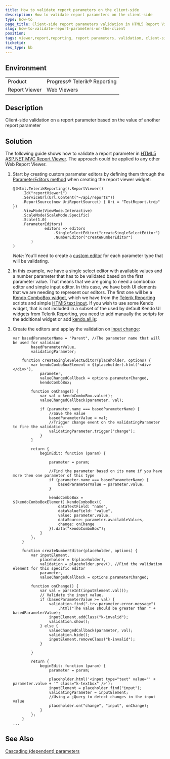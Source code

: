 ```yaml
---
title: How to validate report parameters on the client-side
description: How to validate report parameters on the client-side
type: how-to
page_title: Client-side report parameters validation in HTML5 Report Viewer 
slug: how-to-validate-report-parameters-on-the-client
position: 
tags: viewer,report,reporting, report parameters, validation, client-side validation, report parameters validation
ticketid:
res_type: kb
---
```


## Environment

<table>
	<tr>
		<td>Product</td>
		<td>Progress® Telerik® Reporting</td>
	</tr>
	<tr>
		<td>Report Viewer</td>
		<td>Web Viewers</td>
	</tr>
</table>


## Description

Client-side validation on a report parameter based on the value of another report parameter

## Solution

The following guide shows how to validate a report parameter in [HTML5 ASP.NET MVC Report Viewer](../html5-report-viewer). The approach could be applied to any other Web Report Viewer.

1. Start by creating custom parameter editors by defining them through the [ParameterEditors method](https://docs.telerik.com/reporting/m-telerik-reportviewer-mvc-ireportviewerbuilder-parametereditors) when creating the report viewer widget:

    ```
    @(Html.TelerikReporting().ReportViewer()
        .Id("reportViewer1")
        .ServiceUrl(Url.Content("~/api/reports"))
        .ReportSource(new UriReportSource() { Uri = "TestReport.trdp" })
        .ViewMode(ViewMode.Interactive)
        .ScaleMode(ScaleMode.Specific)
        .Scale(1.0)
        .ParameterEditors(
                  editors => editors
                      .SingleSelectEditor("createSingleSelectEditor")
                      .NumberEditor("createNumberEditor")
            )
    )
    ```
  
    *Note:* You’ll need to create a [custom editor](https://docs.telerik.com/reporting/html5-mvc-report-viewer-customizing-custom-parameters-editor) for each parameter type that will be validating.
  
2. In this example, we have a single select editor with available values and a number parameter that has to be validated based on the first parameter value. That means that we are going to need a combobox editor and simple input editor.
In this case, we have both UI elements that we are needing to represent our editors. The first one will be a [Kendo ComboBox widget](https://docs.telerik.com/kendo-ui/api/javascript/ui/combobox), which we have from the [Telerik Reporting](https://docs.telerik.com/reporting/html5-report-viewer-widget-requirements) scripts and
simple [HTMl5 text input](https://www.w3schools.com/tags/tag_input.asp). If you wish to use some Kendo widget, that is not included in a subset of the used by default Kendo UI widgets from Telerik Reporting, you need to add manually the scripts for the additional widget or add [kendo.all.js](https://docs.telerik.com/kendo-ui/intro/installation/cdn-service):

3. Create the editors and applay the validation on [input change](https://api.jquery.com/change/):

    ```
    var basedParameterName = "Parent", //The parameter name that will be used for validaion
            basedParameterValue,
            validatingParameter;

        function createSingleSelectEditor(placeholder, options) {
            var kendoComboBoxElement = $(placeholder).html('<div></div>'),
                parameter,
                valueChangedCallback = options.parameterChanged,
                kendoComboBox;

            function onChange() {
                var val = kendoComboBox.value();
                valueChangedCallback(parameter, val);

                if (parameter.name === basedParameterName) {
                    //Save the value
                    basedParameterValue = val;
                    //Trigger change event on the validatingParameter to fire the validation
                    validatingParameter.trigger("change");
                }
            }

            return {
                beginEdit: function (param) {

                    parameter = param;

                    //Find the parameter based on its name if you have more then one parameter of this type
                    if (parameter.name === basedParameterName) {
                        basedParameterValue = parameter.value;
                    }

                    kendoComboBox = $(kendoComboBoxElement).kendoComboBox({
                        dataTextField: "name",
                        dataValueField: "value",
                        value: parameter.value,
                        dataSource: parameter.availableValues,
                        change: onChange
                    }).data("kendoComboBox");
                }
            };
        }

        function createNumberEditor(placeholder, options) {
            var inputElement,
                placeholder = $(placeholder),
                validation = placeholder.prev(), //Find the validation element for this specific editor
                parameter,
                valueChangedCallback = options.parameterChanged;

            function onChange() {
                var val = parseInt(inputElement.val());
                // Validate the input value.
                if (basedParameterValue >= val) {
                    validation.find(".trv-parameter-error-message")
                        .html("The value should be greater than " + basedParameterValue);
                    inputElement.addClass("k-invalid");
                    validation.show();
                } else {
                    valueChangedCallback(parameter, val);
                    validation.hide();
                    inputElement.removeClass("k-invalid");
                }
                
            }

            return {
                beginEdit: function (param) {
                    parameter = param;

                    placeholder.html('<input type="text" value="' + parameter.value + '" class="k-textbox" />');
                    inputElement = placeholder.find("input");
                    validatingParameter = inputElement;
                    //Using a jQuery to detect changes in the input value
                    placeholder.on("change", "input", onChange);
                }
            };
        }
    ...
    ```
  

## See Also
[Cascading (dependent) parameters](https://docs.telerik.com/reporting/designing-reports-parameters#cascading-dependent-parameters)
